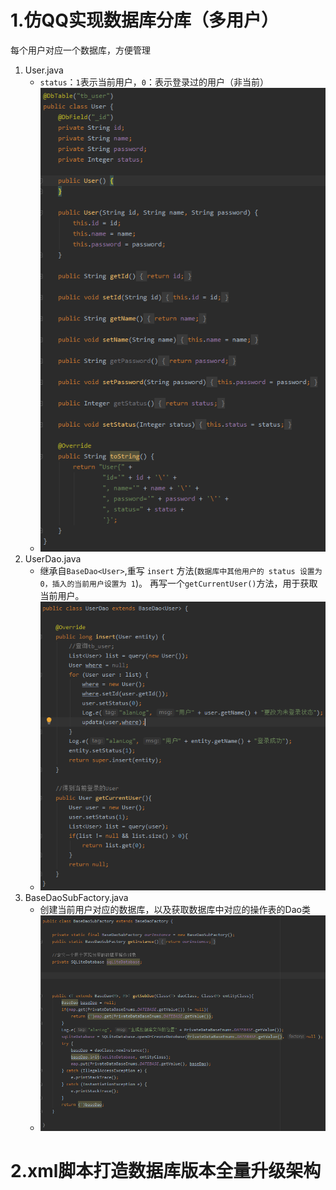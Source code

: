 # 1.仿QQ实现数据库分库（多用户）
每个用户对应一个数据库，方便管理

1. User.java
   - `status`：`1`表示当前用户，`0`：表示登录过的用户（非当前）
   - ![](../images/数据库分库-User.png)
2. UserDao.java
   - 继承自`BaseDao<User>`,重写 `insert` 方法(`数据库中其他用户的 status 设置为 0，插入的当前用户设置为 1`)。
   再写一个`getCurrentUser()`方法，用于获取当前用户。
   - ![](../images/数据库分库-UserDao.png)
3. BaseDaoSubFactory.java
   - 创建当前用户对应的数据库，以及获取数据库中对应的操作表的Dao类
   - ![](../images/数据库分库-BaseDaoSubFactory.png)

# 2.xml脚本打造数据库版本全量升级架构
